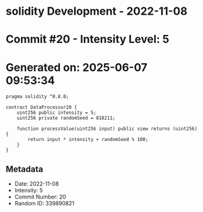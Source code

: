 ﻿# solidity Development - 2022-11-08
# Commit #20 - Intensity Level: 5
# Generated on: 2025-06-07 09:53:34
```solidity
pragma solidity ^0.8.0;

contract DataProcessor20 {
    uint256 public intensity = 5;
    uint256 private randomSeed = 818211;

    function processValue(uint256 input) public view returns (uint256) {
        return input * intensity + randomSeed % 100;
    }
}
```
## Metadata
- Date: 2022-11-08
- Intensity: 5
- Commit Number: 20
- Random ID: 339890821

